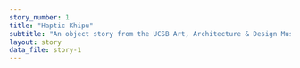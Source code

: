 ```yaml
---
story_number: 1
title: "Haptic Khipu"
subtitle: "An object story from the UCSB Art, Architecture & Design Museum"
layout: story
data_file: story-1
---
```



